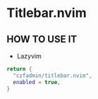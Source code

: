 # Titlebar.nvim

## HOW TO USE IT

- Lazyvim

```lua
return {
  "czfadmin/titlebar.nvim",
  enabled = true,
}
```

```

```
